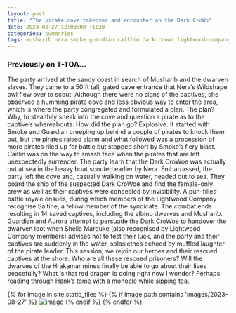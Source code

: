 ```yaml
---
layout: post
title: "The pirate cove takeover and encounter on the Dark CroWo"
date: 2023-08-27 12:00:00 +1030
categories: summaries
tags: musharib nera smoke guardian caitlin dark-crowo lightwood-company saltine aurora sheila-marduke hrakamar
---
```

### Previously on T-TOA…
The party arrived at the sandy coast in search of Musharib and the dwarven slaves. They came to a 50 ft tall, gated cave entrance that Nera’s Wildshape owl flew over to scout. Although there were no signs of the captives, she observed a humming pirate cove and less obvious way to enter the area, which is where the party congregated and formulated a plan. The plan? Why, to stealthily sneak into the cove and question a pirate as to the captive’s whereabouts. How did the plan go? Explosive. It started with Smoke and Guardian creeping up behind a couple of pirates to knock them out, but the pirates raised alarm and what followed was a procession of more pirates riled up for battle but stopped short by Smoke’s fiery blast. Caitlin was on the way to smash face when the pirates that are left unexpectedly surrender. The party learn that the Dark CroWoe was actually out at sea in the heavy boat scouted earlier by Nera. Embarrassed, the party left the cove and, casually walking on water, headed out to sea. They board the ship of the suspected Dark CroWoe and find the female-only crew as well as their captives were concealed by invisibility. A pun-filled battle royale ensues, during which members of the Lightwood Company recognise Saltine, a fellow member of the syndicate. The combat ends resulting in 14 saved captives, including the albino dwarves and Musharib. Guardian and Aurora attempt to persuade the Dark CroWoe to handover the dwarven loot when Sheila Marduke (also recognised by Lightwood Company members) advises not to test their luck, and the party and their captives are suddenly in the water, splaslethes echoed by muffled laughter of the pirate leader. This session, we rejoin our heroes and their rescued captives at the shore. Who are all these rescued prisoners? Will the dwarves of the Hrakamar mines finally be able to go about their lives peacefully? What is that red dragon is doing right now I wonder? Perhaps reading through Hank’s tome with a monocle while sipping tea.

{% for image in site.static_files %}
{% if image.path contains 'images/2023-08-27' %}
<img src="{{image.path}}" alt="image" />
{% endif %}
{% endfor %}
